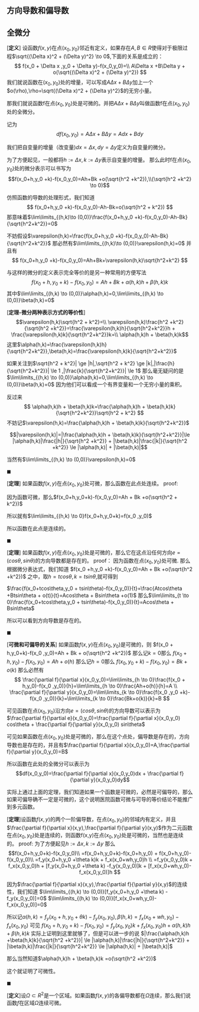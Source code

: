 
## 方向导数和偏导数







## 全微分
[**定义**]
设函数$f(x,y)$在点$(x_0,y_0)$邻近有定义，如果存在$A,B \in R$使得对于极限过程$\sqrt{(\Delta x)^2 + (\Delta y)^2} \to 0$,下面的关系是成立的：
$$
f(x_0 + \Delta x ,y_0 + \Delta y)-f(x_0,y_0)=\\
A\Delta x +B\Delta y + o(\sqrt{(\Delta x)^2 + (\Delta y)^2})
$$
我们就说函数在$(x_0,y_0)$处的增量，可以写成$A\Delta x +B\Delta y$加上一个$o(\rho),\rho=\sqrt{(\Delta x)^2 + (\Delta y)^2}$的无穷小量。

那我们就说函数f在点$(x_0,y_0)$处是可微的。并把$A\Delta x + B \Delta y$叫做函数f在点$(x_0,y_0)$处的全微分。

记为
$$df(x_0,y_0)=A\Delta x + B \Delta y=Adx + Bdy$$

我们把自变量的增量（改变量)$dx= \Delta x,dy=\Delta y$定义为自变量的微分。

为了方便起见，一般都将$h:=\Delta x,k:=\Delta y$表示自变量的增量。
那么此时f在点$(x_0,y_0)$处的微分表示可以书写为
$$f(x_0+h,y_0 +k)-f(x_0,y_0)=Ah+Bk +o(\sqrt{h^2 +k^2}),\\(\sqrt{h^2 +k^2} \to 0)$$

仿照函数的导数的处理形式，我们知道
$$
f(x_0+h,y_0 +k)-f(x_0,y_0)-Ah-Bk=o(\sqrt{h^2 + k^2})
$$
那意味着$\lim\limits_{(h,k)\to (0,0)}\frac{f(x_0+h,y_0 +k)-f(x_0,y_0)-Ah-Bk}{\sqrt{h^2+k^2}}=0$

不妨假设$\varepsilon(h,k)=\frac{f(x_0+h,y_0 +k)-f(x_0,y_0)-Ah-Bk}{\sqrt{h^2+k^2}}$
那必然有$\lim\limits_{(h,k)\to (0,0)}\varepsilon(h,k)=0$
并且有
$$
f(x_0+h,y_0 +k)-f(x_0,y_0)=Ah+Bk+\varepsilon(h,k)\sqrt{h^2+k^2}
$$

与这样的微分的定义表示完全等价的是另一种常用的方便写法
$$
f(x_0+h,y_0 +k)-f(x_0,y_0)=Ah+Bk+\alpha(h,k) h+ \beta(h,k) k
$$
其中$\lim\limits_{(h,k) \to (0,0)}\alpha(h,k)=0,\lim\limits_{(h,k) \to (0,0)}\beta(h,k)=0$


[**定理-微分两种表示方式的等价性**]
$$\varepsilon(h,k)\sqrt{h^2 + k^2}=\\
\varepsilon(h,k)\frac{h^2 +k^2}{\sqrt{h^2 +k^2}}=\frac{\varepsilon(h,k)h}{\sqrt{h^2+k^2}}h + \frac{\varepsilon(h,k)k}{\sqrt{h^2+k^2}}k=\\
\alpha(h,k)h + \beta(h,k)k$$
这里$\alpha(h,k)=\frac{\varepsilon(h,k)h}{\sqrt{h^2+k^2}},\beta(h,k)=\frac{\varepsilon(h,k)k}{\sqrt{h^2+k^2}}$

如果关注到$\sqrt{h^2 + k^2}| \ge |h|,\sqrt{h^2 + k^2} \ge |k|,|\frac{h}{\sqrt{h^2+k^2}}| \le 1 ,|\frac{k}{\sqrt{h^2+k^2}}| \le 1$
那么毫无疑问的是
$\lim\limits_{(h,k) \to (0,0)}\alpha(h,k)=0,\lim\limits_{(h,k) \to (0,0)}\beta(h,k)=0$
因为他们可以看成一个有界变量和一个无穷小量的乘积。

反过来
$$
\alpha(h,k)h + \beta(h,k)k=\frac{\alpha(h,k)h + \beta(h,k)k}{\sqrt{h^2+k^2}}\sqrt{h^2 + k^2}
$$
不妨记$\varepsilon(h,k)=\frac{\alpha(h,k)h + \beta(h,k)k}{\sqrt{h^2+k^2}}$

$$|\varepsilon(h,k)|=|\frac{\alpha(h,k)h + \beta(h,k)k}{\sqrt{h^2+k^2}}|\le |\alpha(h,k)|\frac{|h|}{\sqrt{h^2 +k^2}} + |\beta(h,k)|\frac{|k|}{\sqrt{h^2 +k^2}} \le |\alpha(h,k)| + |\beta(h,k)|$$

当然有$\lim\limits_{(h,k) \to (0,0)}\varepsilon(h,k)=0$

$\blacksquare$

[**定理**]
如果函数$f(x,y)$在点$(x_0,y_0)$处可微，那么函数在此点处连续。
proof:

因为函数可微，那么$f(x_0+h,y_0+k)-f(x_0,y_0)=Ah  + Bk +o(\sqrt{h^2 + k^2})$

所以就有$\lim\limits_{(h,k) \to 0}f(x_0+h,y_0+k)=f(x_0 ,y_0)$

所以函数在此点是连续的。

$\blacksquare$


[**定理**]
如果函数$f(x,y)$在点$(x_0,y_0)$处是可微的，那么它在这点沿任何方向$e=(cos\theta,sin\theta)$的方向导数都是存在的。
proof：
因为函数在点$(x_0,y_0)$处可微.
那么根据微分表达式，我们知道
$f(x_0 +h,y_0 +k)-f(x_0,y_0)=Ah + Bk +o(\sqrt{h^2 +k^2})$
之中，取$h=tcos\theta,k=tsin\theta$,就可得到

$\frac{f(x_0+tcos\theta,y_0 + tsin\theta)-f(x_0,y_0)}{t}=\frac{Atcos\theta +Btsin\theta + o(t)}{t}=Acos\theta + Bsin\theta +o(1)$
那么$\lim\limits_{t \to 0}\frac{f(x_0+tcos\theta,y_0 + tsin\theta)-f(x_0,y_0)}{t}=Acos\theta + Bsin\theta$

所以可以看到方向导数是存在的。

$\blacksquare$


[**可微和可偏导的关系**]
如果函数$f(x,y)$在点$(x_0,y_0)$是可微的，则
$f(x_0 + h,y_0+k)-f(x_0 ,y_0)=Ah + Bk + o(\sqrt{h^2 +k^2})$
那么记$k=0$那么
$f(x_0 + h,y_0)-f(x_0 ,y_0)=Ah  + o(h)$
那么记$h=0$那么
$f(x_0 ,y_0 +k)-f(x_0 ,y_0)=Bk  + o(k)$
那么必然有
$$
\frac{\partial f}{\partial x}(x_0,y_0)=\lim\limits_{h \to 0}\frac{f(x_0 + h,y_0)-f(x_0 ,y_0)}{h}=\lim\limits_{h \to 0}\frac{Ah+o(h)}{h}=A \\
\frac{\partial f}{\partial y}(x_0,y_0)=\lim\limits_{k \to 0}\frac{f(x_0 ,y_0 +k)-f(x_0 ,y_0)}{k}=\lim\limits_{k \to 0}\frac{Bk+o(k)}{k}=B 
$$

可见函数在点$(x_0,y_0)$沿方向$e=(cos\theta,sin\theta)$的方向导数可以表示为
$\frac{\partial f}{\partial e}(x_0,y_0)=\frac{\partial f}{\partial x}(x_0,y_0) cos\theta  + \frac{\partial f}{\partial y}(x_0,y_0) sin\theta$

可见如果函数在点$(x_0,y_0)$处是可微的，那么在这个点处，偏导数是存在的，方向导数也是存在的，并且有$\frac{\partial f}{\partial x}(x_0,y_0)=A,\frac{\partial f}{\partial y}(x_0,y_0)=B$

所以函数在此处的全微分可以表示为
$$df(x_0,y_0)=\frac{\partial f}{\partial x}(x_0,y_0)dx + \frac{\partial f}{\partial y}(x_0,y_0)dy$$

实际上通过上面的定理，我们知道如果一个函数是可微的，必然是可偏导的，那么如果可偏导确不一定是可微的，这个说明医院函数可微与可导的等价结论不能推广到多元函数。

[**定理**]设函数$f(x,y)$的两个一阶偏导数，在点$(x_0,y_0)$的邻域内有定义，并且$\frac{\partial f}{\partial x}(x,y),\frac{\partial f}{\partial y}(x,y)$作为二元函数在点$(x_0,y_0)$处是连续的，则函数f(x,y)在点$(x_0,y_0)$处是可微的，当然也是连续的。
proof:
为了方便起见$h :=\Delta x,k := \Delta y$ 
那么
$$f(x_0+h,y_0+k)-f(x_0,y_0)\\
=f(x_0+h,y_0+k)-f(x_0+h,y_0) + f(x_0+h,y_0)-f(x_0,y_0)\\
=f_y(x_0+h,y_0 +\theta k)k + f_x(x_0+wh,y_0)h \\
=f_y(x_0,y_0)k + f_x(x_0,y_0)h +  [f_y(x_0+h,y_0 +\theta k) -f_y(x_0,y_0)]k + [f_x(x_0+wh,y_0)-f_x(x_0,y_0)]h
$$

因为$\frac{\partial f}{\partial x}(x,y),\frac{\partial f}{\partial y}(x,y)$的连续性，我们知道
$\lim\limits_{(h,k) \to (0,0)}[f_y(x_0+h,y_0 +\theta k) -f_y(x_0,y_0)]=0$
$\lim\limits_{(h,k) \to (0,0)}[f_x(x_0+wh,y_0)-f_x(x_0,y_0)]=0$

所以记$\alpha(h,k)=f_y(x_0+h,y_0 +\theta k) -f_y(x_0,y_0),\beta(h,k)=f_x(x_0+wh,y_0)-f_x(x_0,y_0)$
可见
$f(x_0+h,y_0+k)-f(x_0,y_0)=f_y(x_0,y_0)k + f_x(x_0,y_0)h + \alpha(h,k)h +\beta(h,k)k$
实际上证明到这里就够了，但是可以进一步的说
$|\frac{\alpha(h,k)h +\beta(h,k)k}{\sqrt{h^2 +k^2}}| \le |\alpha(h,k)|\frac{|h|}{\sqrt{h^2+k^2}} + |\beta(h,k)|\frac{|k|}{\sqrt{h^2+k^2}} \le |\alpha(h,k)| + |\beta(h,k)|$

那么当然知道$\alpha(h,k)h + \beta(h,k)k =o(\sqrt{h^2 +k^2})$

这个就证明了可微性。

$\blacksquare$

[**定义**]设$\Omega \subset R^2$是一个区域。如果函数$f(x,y)$的各偏导数都在$\Omega$连续，那么我们说函数$f$在区域$\Omega$连续可微。

